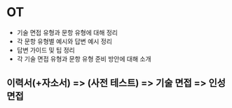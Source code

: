 # OT
- 기술 면접 유형과 문항 유형에 대해 정리
- 각 문항 유형별 예시와 답변 예시 정리
- 답변 가이드 및 팁 정리
- 각 기술 면접 유형과 문항 유형 준비 방안에 대해 소개

## 이력서(+자소서) => (사전 테스트) => 기술 면접 => 인성 면접


